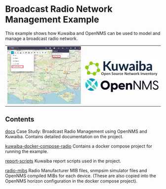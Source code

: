 # Broadcast Radio Network Management Example

This example shows how Kuwaiba and OpenNMS can be used to model and manage a broadcast radio network.

<table>
  <tr>
    <td><img src="./docs/images/OutsidePlant.png" width="400" title="Kuwaiba Radio Network" alt="OutsidePlant.png"/></td>
    <td><img src="./docs/images/logo_kuwaiba1.png" width="400" alt=logo_kuwaiba1.png"/><BR>
    <img src="./docs/images/OpenNMSLogo.png" width="400" alt=OpenNMSLogo.png"/>
    </td>
  </tr>
</table>

## Contents

[docs](./docs) Case Study: Broadcast Radio Management using OpenNMS and Kuwaiba. Contains detailed documentation on the project.

[kuwaiba-docker-compose-radio](./kuwaiba-docker-compose-radio) Contains a docker compose project for running the example.

[report-scripts](./report-scripts) Kuwaiba report scripts used in the project.

[radio-mibs](./radio-mibs) Radio Manufacturer MIB files, snmpsim simulator files and OpenNMS compiled MIBs for each device.
(These are also copied into the OpenNMS horizon configuration in the docker compose project).

